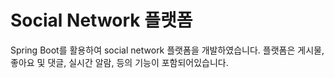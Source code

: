 # Social Network 플랫폼

Spring Boot를 활용하여 social network 플랫폼을 개발하였습니다. 플랫폼은 게시물, 좋아요 및 댓글, 실시간 알람, 등의 기능이 포함되어있습니다.
